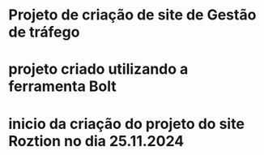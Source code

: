 # Projeto de criação de site de Gestão de tráfego

# projeto criado utilizando a ferramenta Bolt


# inicio da criação do projeto do site Roztion no dia 25.11.2024
